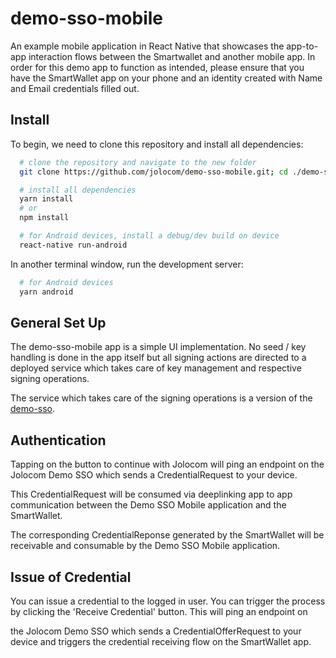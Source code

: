 # demo-sso-mobile
An example mobile application in React Native that showcases the app-to-app interaction flows between the Smartwallet and another mobile app. In order for this demo app to function as intended, please ensure that you have the SmartWallet app on your phone and an identity created with Name and Email credentials filled out.

Install
----------------------------------------

To begin, we need to clone this repository and install all dependencies:

``` bash
  # clone the repository and navigate to the new folder
  git clone https://github.com/jolocom/demo-sso-mobile.git; cd ./demo-sso-mobile

  # install all dependencies
  yarn install
  # or
  npm install
```
```bash
  # for Android devices, install a debug/dev build on device
  react-native run-android
```
In another terminal window, run the development server:

```bash
  # for Android devices
  yarn android
```

General Set Up
----------------------------------------

The demo-sso-mobile app is a simple UI implementation. No seed / key handling is done in the app itself but all signing actions are directed to a deployed service which takes care of key management and respective signing operations. 

The service which takes care of the signing operations is a version of the [demo-sso](https://github.com/jolocom/demo-sso).


Authentication
----------------------------------------

Tapping on the button to continue with Jolocom will ping an endpoint on the Jolocom Demo SSO which sends a CredentialRequest to your device.

This CredentialRequest will be consumed via deeplinking app to app communication between the Demo SSO Mobile application and the SmartWallet.

The corresponding CredentialReponse generated by the SmartWallet will be receivable and consumable by the Demo SSO Mobile application.


Issue of Credential
----------------------------------------

You can issue a credential to the logged in user. You can trigger the process by clicking the 'Receive Credential' button. This will ping an endpoint on 

the Jolocom Demo SSO which sends a CredentialOfferRequest to your device and triggers the credential receiving flow on the SmartWallet app.